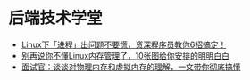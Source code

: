 # 后端技术学堂

* [Linux下「进程」出问题不要慌，资深程序员教你6招搞定！](linux\linux工具系列\01\linux_tools_cmd.md)
* [别再说你不懂Linux内存管理了，10张图给你安排的明明白白](linux\linux工具系列\02\浅谈linux内存管理.md)
* [面试官：谈谈对物理内存和虚拟内存的理解，一文带你彻底搞懂](linux\linux工具系列\03\linux物理页管理算法.md)

